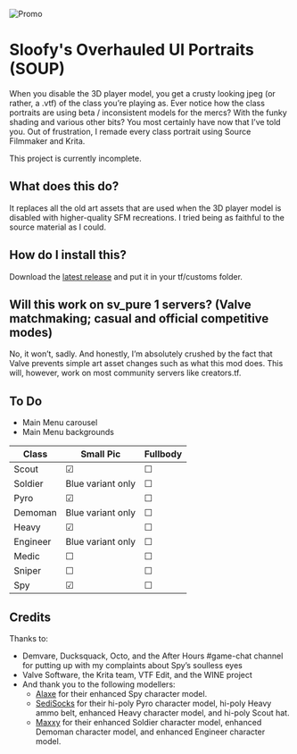 ![Promo](https://i.imgur.com/FDH1VWr.png)

# Sloofy's Overhauled UI Portraits (SOUP)
When you disable the 3D player model, you get a crusty looking jpeg (or rather, a .vtf) of the class you’re playing as. Ever notice how the class portraits are using beta / inconsistent models for the mercs? With the funky shading and various other bits? You most certainly have now that I’ve told you. Out of frustration, I remade every class portrait using Source Filmmaker and Krita.

This project is currently incomplete.

## What does this do?
It replaces all the old art assets that are used when the 3D player model is disabled with higher-quality SFM recreations. I tried being as faithful to the source material as I could.

## How do I install this?
Download the [latest release](https://github.com/Sloofy/soup/releases) and put it in your tf/customs folder.

## Will this work on sv_pure 1 servers? (Valve matchmaking; casual and official competitive modes)
No, it won’t, sadly. And honestly, I’m absolutely crushed by the fact that Valve prevents simple art asset changes such as what this mod does. This will, however, work on most community servers like creators.tf.

## To Do
- Main Menu carousel
- Main Menu backgrounds

Class | Small Pic | Fullbody
------------ | ------------- | -------------
Scout | &#9745; | &#9744;
Soldier | Blue variant only | &#9744;
Pyro | &#9745; | &#9744;
Demoman | Blue variant only | &#9744;
Heavy | &#9745; | &#9744;
Engineer | Blue variant only | &#9744;
Medic | &#9744; | &#9744;
Sniper | &#9744; | &#9744;
Spy | &#9745; | &#9744;

## Credits
Thanks to:
- Demvare, Ducksquack, Octo, and the After Hours #game-chat channel for putting up with my complaints about Spy’s soulless eyes
- Valve Software, the Krita team, VTF Edit, and the WINE project
- And thank you to the following modellers:
  - [Alaxe](https://steamcommunity.com/id/secretlyapyro) for their enhanced Spy character model.
  - [SediSocks](https://steamcommunity.com/id/SedimentarySocks) for their hi-poly Pyro character model, hi-poly Heavy ammo belt, enhanced Heavy character model, and hi-poly Scout hat.
  - [Maxxy](https://steamcommunity.com/id/Maxxy11) for their enhanced Soldier character model, enhanced Demoman character model, and enhanced Engineer character model.
